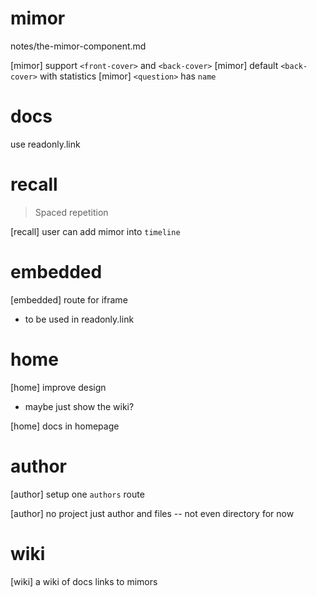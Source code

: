 # mimor

notes/the-mimor-component.md

[mimor] support `<front-cover>` and `<back-cover>`
[mimor] default `<back-cover>` with statistics
[mimor] `<question>` has `name`

# docs

use readonly.link

# recall

> Spaced repetition

[recall] user can add mimor into `timeline`

# embedded

[embedded] route for iframe

- to be used in readonly.link

# home

[home] improve design

- maybe just show the wiki?

[home] docs in homepage

# author

[author] setup one `authors` route

[author] no project just author and files -- not even directory for now

# wiki

[wiki] a wiki of docs links to mimors
